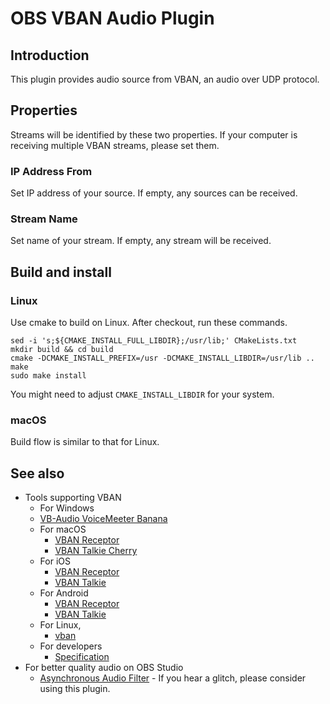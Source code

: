 # OBS VBAN Audio Plugin

## Introduction

This plugin provides audio source from VBAN, an audio over UDP protocol.

## Properties

Streams will be identified by these two properties. If your computer is receiving multiple VBAN streams, please set them.

### IP Address From

Set IP address of your source.
If empty, any sources can be received.

### Stream Name

Set name of your stream.
If empty, any stream will be received.

## Build and install
### Linux
Use cmake to build on Linux. After checkout, run these commands.
```
sed -i 's;${CMAKE_INSTALL_FULL_LIBDIR};/usr/lib;' CMakeLists.txt
mkdir build && cd build
cmake -DCMAKE_INSTALL_PREFIX=/usr -DCMAKE_INSTALL_LIBDIR=/usr/lib ..
make
sudo make install
```
You might need to adjust `CMAKE_INSTALL_LIBDIR` for your system.

### macOS
Build flow is similar to that for Linux.

## See also

- Tools supporting VBAN
  - For Windows
  - [VB-Audio VoiceMeeter Banana](https://vb-audio.com/Voicemeeter/banana.htm)
  - For macOS
    - [VBAN Receptor](https://apps.apple.com/us/app/vban-receptor/id1462414931)
    - [VBAN Talkie Cherry](https://apps.apple.com/us/app/vban-talkie-cherry/id1553486090)
  - For iOS
    - [VBAN Receptor](https://apps.apple.com/us/app/vban-receptor/id1094354001)
    - [VBAN Talkie](https://apps.apple.com/us/app/vban-talkie/id1541587241)
  - For Android
    - [VBAN Receptor](https://play.google.com/store/apps/details?id=vbaudio.vbanreceptor)
    - [VBAN Talkie](https://play.google.com/store/apps/details?id=com.vbaudio.vbantalkie)
  - For Linux,
    - [vban](https://github.com/quiniouben/vban)
  - For developers
    - [Specification](https://vb-audio.com/Services/support.htm#VBAN)
- For better quality audio on OBS Studio
  - [Asynchronous Audio Filter](https://github.com/norihiro/obs-async-audio-filter) - If you hear a glitch, please consider using this plugin.
